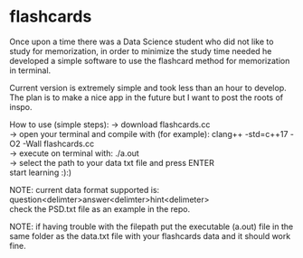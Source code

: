 # flashcards
Once upon a time there was a Data Science student who did not like to study for memorization, in order to minimize the study time needed he developed a simple software to use the flashcard method for memorization in terminal.

Current version is extremely simple and took less than an hour to develop. The plan is to make a nice app in the future but I want to post the roots of inspo.

How to use (simple steps):
-> download flashcards.cc\
-> open your terminal and compile with (for example): clang++ -std=c++17 -O2 -Wall flashcards.cc\
-> execute on terminal with: ./a.out\
-> select the path to your data txt file and press ENTER\
start learning :):)

NOTE: current data format supported is: question&lt;delimter&gt;answer&lt;delimter&gt;hint&lt;delimeter&gt; \
check the PSD.txt file as an example in the repo.

NOTE: if having trouble with the filepath put the executable (a.out) file in the same folder as the data.txt file with your flashcards data and it should work fine.

